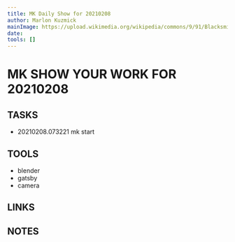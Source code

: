 ```yaml
---
title: MK Daily Show for 20210208
author: Marlon Kuzmick
mainImage: https://upload.wikimedia.org/wikipedia/commons/9/91/Blacksmith_tools_2.jpg
date: 
tools: []
---
```

# MK SHOW YOUR WORK FOR 20210208

## TASKS

- 20210208.073221 mk start

## TOOLS

- blender
- gatsby
- camera

## LINKS


## NOTES



